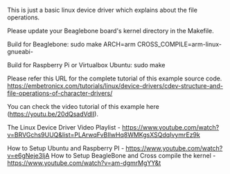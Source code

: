 This is just a basic linux device driver which explains about the file operations.

Please update your Beaglebone board's kernel directory in the Makefile.

Build for Beaglebone:
	sudo make ARCH=arm CROSS_COMPILE=arm-linux-gnueabi-

Build for Raspberry Pi or Virtualbox Ubuntu:
	sudo make

Please refer this URL for the complete tutorial of this example source code.
https://embetronicx.com/tutorials/linux/device-drivers/cdev-structure-and-file-operations-of-character-drivers/

You can check the video tutorial of this example here (https://youtu.be/20dQsadVdII).

The Linux Device Driver Video Playlist - https://www.youtube.com/watch?v=BRVGchs9UUQ&list=PLArwqFvBIlwHq8WMKgsXSQdqIvymrEz9k

How to Setup Ubuntu and Raspberry PI - https://www.youtube.com/watch?v=e6gNeje3ljA
How to Setup BeagleBone and Cross compile the kernel - https://www.youtube.com/watch?v=am-dgmrMgYY&t 
